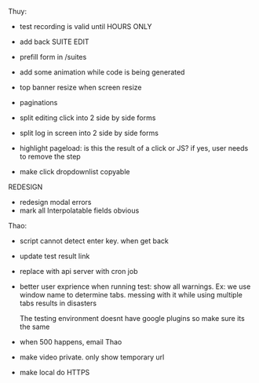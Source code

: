 Thuy:
- test recording is valid until HOURS ONLY
- add back SUITE EDIT
- prefill form in /suites
- add some animation while code is being generated
- top banner resize when screen resize
- paginations
- split editing click into 2 side by side forms
- split log in screen into 2 side by side forms
    
- highlight pageload: is this the result of a click or JS? if yes, user needs to remove the step
- make click dropdownlist copyable



REDESIGN
- redesign modal errors
- mark all Interpolatable fields obvious



Thao:
- script cannot detect enter key. when get back 
- update test result link
- replace with api server with cron job

- better user exprience when running test: show all warnings. Ex: we use window name to determine tabs. messing with it while using multiple tabs results in disasters

    The testing environment doesnt have google plugins so make sure its the same

- when 500 happens, email Thao
- make video private. only show temporary url
- make local do HTTPS

